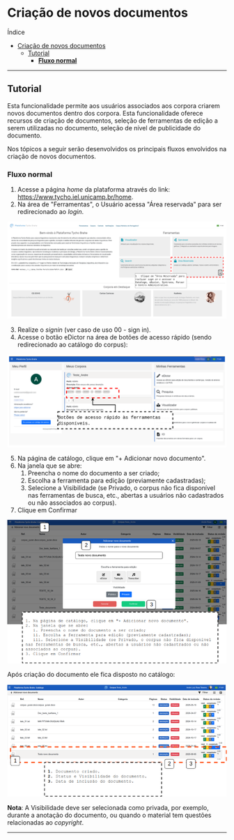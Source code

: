 # Criação de novos documentos

Índice

- [Criação de novos documentos](#criação-de-novos-documentos)
  - [Tutorial](#tutorial)
    - [**Fluxo normal**](#fluxo-normal)

---

## Tutorial

Esta funcionalidade permite aos usuários associados aos corpora criarem novos documentos dentro dos corpora. Esta funcionalidade oferece recursos de criação de documentos, seleção de ferramentas de edição a serem utilizadas no documento, seleção de nível de publicidade do documento.

Nos tópicos a seguir serão desenvolvidos os principais fluxos envolvidos na criação de novos documentos.

### **Fluxo normal**

1. Acesse a página _home_ da plataforma através do link: <https://www.tycho.iel.unicamp.br/home>.
2. Na área de "Ferramentas", o Usuário acessa "Área reservada" para ser redirecionado ao _login_.

!["Acessando Área reservada"](./images/cd/tycho_home_signin.png)

3. Realize o _signin_ (ver caso de uso 00 - sign in).
4. Acesse o botão eDictor na área de botões de acesso rápido (sendo redirecionado ao catálogo do corpus):

!["Botões de acesso rápido"](./images/cd/botoes_acesso_rapido.png)

5. Na página de catálogo, clique em "+ Adicionar novo documento".
6. Na janela que se abre:
   1. Preencha o nome do documento a ser criado;
   2. Escolha a ferramenta para edição (previamente cadastradas);
   3. Selecione a Visibilidade (se Privado, o corpus não fica disponível nas ferramentas de busca, etc., abertas a usuários não cadastrados ou não associados ao corpus).
7. Clique em Confirmar

![](./images/cd/catalog_1.png)

Após criação do documento ele fica disposto no catálogo:

![](./images/cd//catalog_2.png)

**Nota**: A Visibilidade deve ser selecionada como privada, por exemplo, durante a anotação do documento, ou quando o material tem questões relacionadas ao _copyright_.

---
